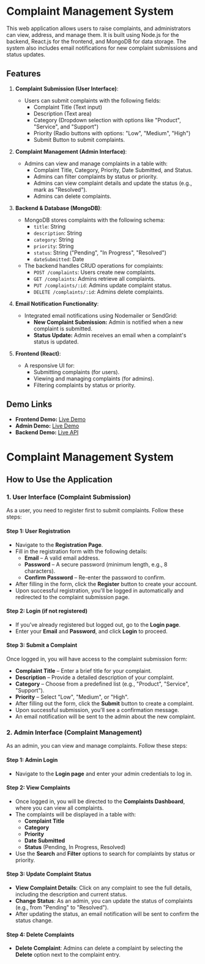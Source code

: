 # Complaint Management System

This web application allows users to raise complaints, and administrators can view, address, and manage them. It is built using Node.js for the backend, React.js for the frontend, and MongoDB for data storage. The system also includes email notifications for new complaint submissions and status updates.

## Features

1. **Complaint Submission (User Interface)**:
   - Users can submit complaints with the following fields:
     - Complaint Title (Text input)
     - Description (Text area)
     - Category (Dropdown selection with options like "Product", "Service", and "Support")
     - Priority (Radio buttons with options: "Low", "Medium", "High")
     - Submit Button to submit complaints.

2. **Complaint Management (Admin Interface)**:
   - Admins can view and manage complaints in a table with:
     - Complaint Title, Category, Priority, Date Submitted, and Status.
     - Admins can filter complaints by status or priority.
     - Admins can view complaint details and update the status (e.g., mark as "Resolved").
     - Admins can delete complaints.

3. **Backend & Database (MongoDB)**:
   - MongoDB stores complaints with the following schema:
     - `title`: String
     - `description`: String
     - `category`: String
     - `priority`: String
     - `status`: String ("Pending", "In Progress", "Resolved")
     - `dateSubmitted`: Date
   - The backend handles CRUD operations for complaints:
     - `POST /complaints`: Users create new complaints.
     - `GET /complaints`: Admins retrieve all complaints.
     - `PUT /complaints/:id`: Admins update complaint status.
     - `DELETE /complaints/:id`: Admins delete complaints.

4. **Email Notification Functionality**:
   - Integrated email notifications using Nodemailer or SendGrid:
     - **New Complaint Submission:** Admin is notified when a new complaint is submitted.
     - **Status Update:** Admin receives an email when a complaint's status is updated.

5. **Frontend (React)**:
   - A responsive UI for:
     - Submitting complaints (for users).
     - Viewing and managing complaints (for admins).
     - Filtering complaints by status or priority.

## Demo Links

- **Frontend Demo:** [Live Demo](https://resolve-hub-frontend.vercel.app/)
- **Admin Demo:** [Live Demo](https://resolve-hub-admin.vercel.app/)
- **Backend Demo:** [Live API](https://resolve-hub-backend.vercel.app/)


# Complaint Management System

## How to Use the Application

### 1. User Interface (Complaint Submission)

As a user, you need to register first to submit complaints. Follow these steps:

#### Step 1: User Registration
- Navigate to the **Registration Page**.
- Fill in the registration form with the following details:
  - **Email** – A valid email address.
  - **Password** – A secure password (minimum length, e.g., 8 characters).
  - **Confirm Password** – Re-enter the password to confirm.
- After filling in the form, click the **Register** button to create your account.
- Upon successful registration, you'll be logged in automatically and redirected to the complaint submission page.

#### Step 2: Login (if not registered)
- If you've already registered but logged out, go to the **Login page**.
- Enter your **Email** and **Password**, and click **Login** to proceed.

#### Step 3: Submit a Complaint
Once logged in, you will have access to the complaint submission form:
- **Complaint Title** – Enter a brief title for your complaint.
- **Description** – Provide a detailed description of your complaint.
- **Category** – Choose from a predefined list (e.g., "Product", "Service", "Support").
- **Priority** – Select "Low", "Medium", or "High".
- After filling out the form, click the **Submit** button to create a complaint.
- Upon successful submission, you'll see a confirmation message.
- An email notification will be sent to the admin about the new complaint.

### 2. Admin Interface (Complaint Management)

As an admin, you can view and manage complaints. Follow these steps:

#### Step 1: Admin Login
- Navigate to the **Login page** and enter your admin credentials to log in.

#### Step 2: View Complaints
- Once logged in, you will be directed to the **Complaints Dashboard**, where you can view all complaints.
- The complaints will be displayed in a table with:
  - **Complaint Title**
  - **Category**
  - **Priority**
  - **Date Submitted**
  - **Status** (Pending, In Progress, Resolved)
- Use the **Search** and **Filter** options to search for complaints by status or priority.

#### Step 3: Update Complaint Status
- **View Complaint Details**: Click on any complaint to see the full details, including the description and current status.
- **Change Status**: As an admin, you can update the status of complaints (e.g., from "Pending" to "Resolved").
- After updating the status, an email notification will be sent to confirm the status change.

#### Step 4: Delete Complaints
- **Delete Complaint**: Admins can delete a complaint by selecting the **Delete** option next to the complaint entry.



